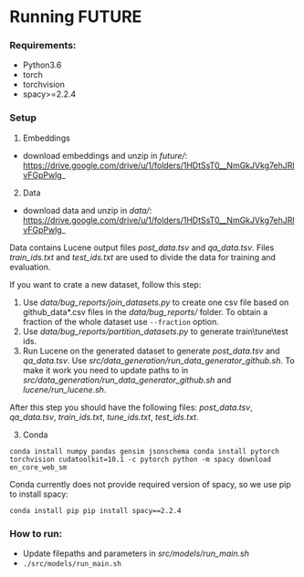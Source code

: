 # Running FUTURE

### Requirements:
* Python3.6
* torch
* torchvision
* spacy>=2.2.4

### Setup
1. Embeddings
* download embeddings and unzip in *future/*: https://drive.google.com/drive/u/1/folders/1HDtSsT0__NmGkJVkg7ehJRlvFGpPwlg_

2. Data
* download data and unzip in *data/*: https://drive.google.com/drive/u/1/folders/1HDtSsT0__NmGkJVkg7ehJRlvFGpPwlg_

Data contains Lucene output files *post_data.tsv* and *qa_data.tsv*. Files *train_ids.txt* and *test_ids.txt*
are used to divide the data for training and evaluation.

If you want to crate a new dataset, follow this step:
1. Use *data/bug_reports/join_datasets.py* to create one csv file based on github_data*.csv files 
in the *data/bug_reports/* folder. To obtain a fraction of the whole dataset use `--fraction` option.
2. Use *data/bug_reports/partition_datasets.py* to generate train\tune\test ids.
3. Run Lucene on the generated dataset to generate *post_data.tsv* and *qa_data.tsv*. Use 
*src/data_generation/run_data_generator_github.sh*. To make it work you need to update paths to in 
*src/data_generation/run_data_generator_github.sh* and *lucene/run_lucene.sh*.

After this step you should have the following files: *post_data.tsv*, *qa_data.tsv*, *train_ids.txt*, 
*tune_ids.txt*, *test_ids.txt*.

3. Conda

``
conda install numpy pandas gensim jsonschema
conda install pytorch torchvision cudatoolkit=10.1 -c pytorch
python -m spacy download en_core_web_sm
``

Conda currently does not provide required version of spacy, so we use pip to install spacy:

``
conda install pip
pip install spacy==2.2.4
``

### How to run: 

* Update filepaths and parameters in *src/models/run_main.sh*
* `./src/models/run_main.sh`
